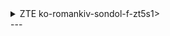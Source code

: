
<details>
  <summary> ZTE ko-romankiv-sondol-f-zt5s1>  </summary>

| Command                                       |               | Notes     |      |
| :--------                                     | :--------     | :-------- | :--- |
| enable
|                              | Стан інтерфейсів   ||
| show port ||  + оптичні показники||
|                              | МАС-адреси         ||
| show mac dynamic port 1/2                         || Перегляд МАС-адреси по порту ||
| show mac dynamic vlan 602                         || Перегляд МАС-адреси по vlan  ||
|                              | логи               ||
| show terminal log 

</details>
---
